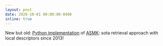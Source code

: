 ```yaml
---
layout: post
date: 2020-10-01 00:00:00-0400
inline: true
---
```


New but old: [Python implementation](https://github.com/jenicek/asmk) of [ASMK](https://hal.inria.fr/file/index/docid/864684/filename/iccv13_tolias.pdf): sota retrieval approach with local descriptors since 2013!